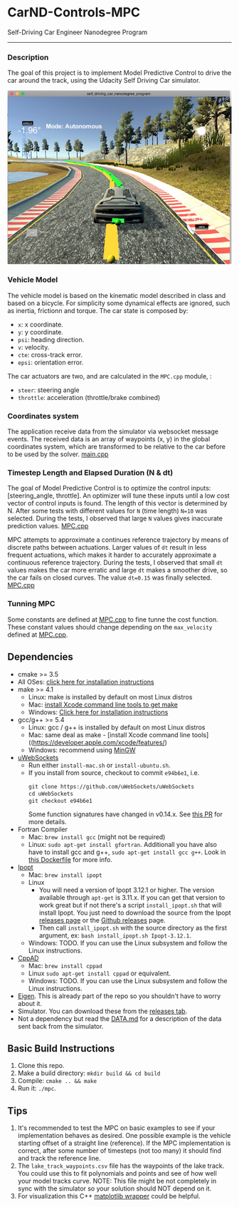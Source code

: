 # CarND-Controls-MPC
Self-Driving Car Engineer Nanodegree Program

---

### Description

The goal of this project is to implement Model Predictive Control to drive the car around the track, using the Udacity Self Driving Car simulator.

![simulator](assets/mpc.jpg)

### Vehicle Model

The vehicle model is based on the kinematic model described in class and based on a bicycle. For simplicity some dynamical effects are ignored, such as inertia, frictionn and torque. The car state is composed by:

- `x`: x coordinate.
- `y`: y coordinate.
- `psi`: heading direction.
- `v`: velocity.
- `cte`: cross-track error.
- `epsi`: orientation error.

The car actuators are two, and are calculated in the `MPC.cpp` module, :

- `steer`: steering angle
- `throttle`: acceleration (throttle/brake combined)

### Coordinates system

The application receive data from the simulator via websocket message events. The received data is an array of waypoints (x, y) in the global coordinates system, which are transformed to be relative to the car before to be used by the solver. [main.cpp](src/main.cpp#L95-L103)

### Timestep Length and Elapsed Duration (N & dt)

The goal of Model Predictive Control is to optimize the control inputs: [steering_angle, throttle]. An optimizer will tune these inputs until a low cost vector of control inputs is found. The length of this vector is determined by N. After some tests with different values for `N` (time length) `N=10` was selected. During the tests, I observed that large `N` values gives inaccurate prediction values. [MPC.cpp](src/MPC.cpp#L14)

MPC attempts to approximate a continues reference trajectory by means of discrete paths between actuations. Larger values of `dt` result in less frequent actuations, which makes it harder to accurately approximate a continuous reference trajectory. During the tests, I observed that small `dt` values makes the car more erratic and large `dt` makes a smoother drive, so the car fails on closed curves. The value `dt=0.15` was finally selected. [MPC.cpp](src/MPC.cpp#L15)

### Tunning MPC

Some constants are defined at [MPC.cpp](src/MPC.cpp#L44-L51) to fine tunne the cost function. These constant values should change depending on the `max_velocity` defined at [MPC.cpp](src/MPC.cpp#L42).


## Dependencies

* cmake >= 3.5
 * All OSes: [click here for installation instructions](https://cmake.org/install/)
* make >= 4.1
  * Linux: make is installed by default on most Linux distros
  * Mac: [install Xcode command line tools to get make](https://developer.apple.com/xcode/features/)
  * Windows: [Click here for installation instructions](http://gnuwin32.sourceforge.net/packages/make.htm)
* gcc/g++ >= 5.4
  * Linux: gcc / g++ is installed by default on most Linux distros
  * Mac: same deal as make - [install Xcode command line tools]((https://developer.apple.com/xcode/features/)
  * Windows: recommend using [MinGW](http://www.mingw.org/)
* [uWebSockets](https://github.com/uWebSockets/uWebSockets)
  * Run either `install-mac.sh` or `install-ubuntu.sh`.
  * If you install from source, checkout to commit `e94b6e1`, i.e.
    ```
    git clone https://github.com/uWebSockets/uWebSockets
    cd uWebSockets
    git checkout e94b6e1
    ```
    Some function signatures have changed in v0.14.x. See [this PR](https://github.com/udacity/CarND-MPC-Project/pull/3) for more details.
* Fortran Compiler
  * Mac: `brew install gcc` (might not be required)
  * Linux: `sudo apt-get install gfortran`. Additionall you have also have to install gcc and g++, `sudo apt-get install gcc g++`. Look in [this Dockerfile](https://github.com/udacity/CarND-MPC-Quizzes/blob/master/Dockerfile) for more info.
* [Ipopt](https://projects.coin-or.org/Ipopt)
  * Mac: `brew install ipopt`
  * Linux
    * You will need a version of Ipopt 3.12.1 or higher. The version available through `apt-get` is 3.11.x. If you can get that version to work great but if not there's a script `install_ipopt.sh` that will install Ipopt. You just need to download the source from the Ipopt [releases page](https://www.coin-or.org/download/source/Ipopt/) or the [Github releases](https://github.com/coin-or/Ipopt/releases) page.
    * Then call `install_ipopt.sh` with the source directory as the first argument, ex: `bash install_ipopt.sh Ipopt-3.12.1`.
  * Windows: TODO. If you can use the Linux subsystem and follow the Linux instructions.
* [CppAD](https://www.coin-or.org/CppAD/)
  * Mac: `brew install cppad`
  * Linux `sudo apt-get install cppad` or equivalent.
  * Windows: TODO. If you can use the Linux subsystem and follow the Linux instructions.
* [Eigen](http://eigen.tuxfamily.org/index.php?title=Main_Page). This is already part of the repo so you shouldn't have to worry about it.
* Simulator. You can download these from the [releases tab](https://github.com/udacity/self-driving-car-sim/releases).
* Not a dependency but read the [DATA.md](./DATA.md) for a description of the data sent back from the simulator.


## Basic Build Instructions


1. Clone this repo.
2. Make a build directory: `mkdir build && cd build`
3. Compile: `cmake .. && make`
4. Run it: `./mpc`.

## Tips

1. It's recommended to test the MPC on basic examples to see if your implementation behaves as desired. One possible example
is the vehicle starting offset of a straight line (reference). If the MPC implementation is correct, after some number of timesteps
(not too many) it should find and track the reference line.
2. The `lake_track_waypoints.csv` file has the waypoints of the lake track. You could use this to fit polynomials and points and see of how well your model tracks curve. NOTE: This file might be not completely in sync with the simulator so your solution should NOT depend on it.
3. For visualization this C++ [matplotlib wrapper](https://github.com/lava/matplotlib-cpp) could be helpful.

